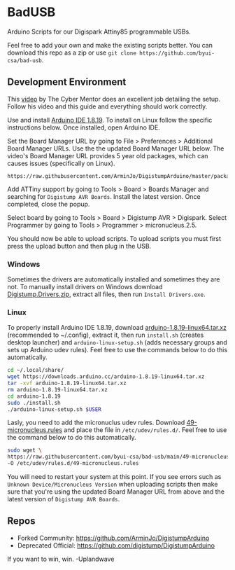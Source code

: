 # BadUSB

Arduino Scripts for our Digispark Attiny85 programmable USBs. 

Feel free to add your own and make the existing scripts better. You can download this repo as a zip or use `git clone https://github.com/byui-csa/bad-usb`. 

## Development Environment

This [video](https://www.youtube.com/watch?v=uH-4btjE56E) by The Cyber Mentor does an excellent job detailing the setup. Follow his video and this guide and everything should work correctly.

Use and install [Arduino IDE 1.8.19](https://www.arduino.cc/en/software#legacy-ide-18x). To install on Linux follow the specific instructions below. Once installed, open Arduino IDE.

Set the Board Manager URL by going to File > Preferences > Additional Board Manager URLs. Use the the updated Board Manager URL below. The video's Board Manager URL provides 5 year old packages, which can causes issues (specifically on Linux).

```
https://raw.githubusercontent.com/ArminJo/DigistumpArduino/master/package_digistump_index.json
```

Add ATTiny support by going to Tools > Board > Boards Manager and searching for `Digistump AVR Boards`. Install the latest version. Once completed, close the popup.

Select board by going to Tools > Board > Digistump AVR > Digispark. Select Programmer by going to Tools > Programmer > micronucleus.2.5. 

You should now be able to upload scripts. To upload scripts you must first press the upload button and then plug in the USB.

### Windows

Sometimes the drivers are automatically installed and sometimes they are not. To manually install drivers on Windows download [Digistump.Drivers.zip](https://github.com/digistump/DigistumpArduino/releases/download/1.6.7/Digistump.Drivers.zip), extract all files, then run `Install Drivers.exe`. 

### Linux

To properly install Arduino IDE 1.8.19, download [arduino-1.8.19-linux64.tar.xz](https://downloads.arduino.cc/arduino-1.8.19-linux64.tar.xz) (recommended to ~/.config), extract it, then run `install.sh` (creates desktop launcher) and `arduino-linux-setup.sh` (adds necessary groups and sets up Arduino udev rules). Feel free to use the commands below to do this automatically.

```bash
cd ~/.local/share/
wget https://downloads.arduino.cc/arduino-1.8.19-linux64.tar.xz
tar -xvf arduino-1.8.19-linux64.tar.xz
rm arduino-1.8.19-linux64.tar.xz
cd arduino-1.8.19
sudo ./install.sh
./arduino-linux-setup.sh $USER
```

Lasly, you need to add the micronuclus udev rules. Download [49-micronucleus.rules](https://github.com/byui-csa/bad-usb/blob/main/49-micronucleus.rules) and place the file in `/etc/udev/rules.d/`. Feel free to use the command below to do this automatically.

```bash
sudo wget \
https://raw.githubusercontent.com/byui-csa/bad-usb/main/49-micronucleus.rules \
-O /etc/udev/rules.d/49-micronucleus.rules
```

You will need to restart your system at this point. If you see errors such as `Unknown Device/Micronucleus Version` when uploading scripts then make sure that you're using the updated Board Manager URL from above and the latest version of `Digistump AVR Boards`.

## Repos

- Forked Community: https://github.com/ArminJo/DigistumpArduino
- Deprecated Official: https://github.com/digistump/DigistumpArduino

If you want to win, win. -Uplandwave
